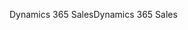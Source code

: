 <span data-ttu-id="92ec8-101">Dynamics 365 Sales</span><span class="sxs-lookup"><span data-stu-id="92ec8-101">Dynamics 365 Sales</span></span>
